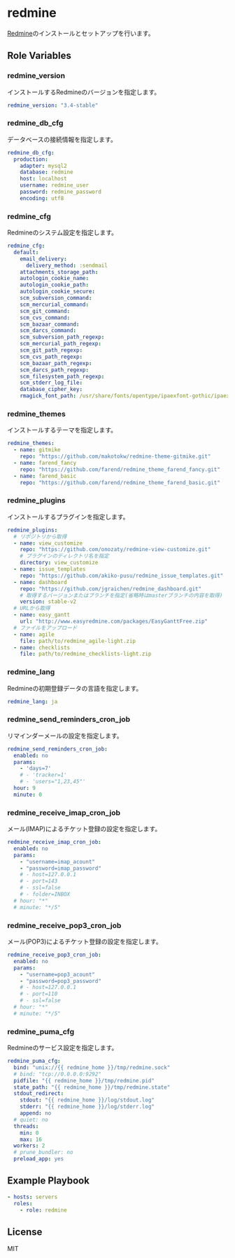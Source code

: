 redmine
=========

[Redmine](http://www.redmine.org/)のインストールとセットアップを行います。

Role Variables
--------------

### redmine_version

インストールするRedmineのバージョンを指定します。

```yml
redmine_version: "3.4-stable"
```

### redmine_db_cfg

データベースの接続情報を指定します。

```yml
redmine_db_cfg:
  production:
    adapter: mysql2
    database: redmine
    host: localhost
    username: redmine_user
    password: redmine_password
    encoding: utf8
```

### redmine_cfg

Redmineのシステム設定を指定します。

```yml
redmine_cfg:
  default:
    email_delivery:
      delivery_method: :sendmail
    attachments_storage_path:
    autologin_cookie_name:
    autologin_cookie_path:
    autologin_cookie_secure:
    scm_subversion_command:
    scm_mercurial_command:
    scm_git_command:
    scm_cvs_command:
    scm_bazaar_command:
    scm_darcs_command:
    scm_subversion_path_regexp:
    scm_mercurial_path_regexp:
    scm_git_path_regexp:
    scm_cvs_path_regexp:
    scm_bazaar_path_regexp:
    scm_darcs_path_regexp:
    scm_filesystem_path_regexp:
    scm_stderr_log_file:
    database_cipher_key:
    rmagick_font_path: /usr/share/fonts/opentype/ipaexfont-gothic/ipaexg.ttf
```

### redmine_themes

インストールするテーマを指定します。

```yml
redmine_themes:
  - name: gitmike
    repo: "https://github.com/makotokw/redmine-theme-gitmike.git"
  - name: farend_fancy
    repo: "https://github.com/farend/redmine_theme_farend_fancy.git"
  - name: farend_basic
    repo: "https://github.com/farend/redmine_theme_farend_basic.git"
```

### redmine_plugins

インストールするプラグインを指定します。

```yml
redmine_plugins:
  # リポジトリから取得
  - name: view_customize
    repo: "https://github.com/onozaty/redmine-view-customize.git"
    # プラグインのディレクトリ名を指定
    directory: view_customize
  - name: issue_templates
    repo: "https://github.com/akiko-pusu/redmine_issue_templates.git"
  - name: dashboard
    repo: "https://github.com/jgraichen/redmine_dashboard.git"
    # 取得するバージョンまたはブランチを指定(省略時はmasterブランチの内容を取得)
    version: stable-v2
  # URLから取得
  - name: easy_gantt
    url: "http://www.easyredmine.com/packages/EasyGanttFree.zip"
  # ファイルをアップロード
  - name: agile
    file: path/to/redmine_agile-light.zip
  - name: checklists
    file: path/to/redmine_checklists-light.zip
```

### redmine_lang

Redmineの初期登録データの言語を指定します。

```yml
redmine_lang: ja
```

### redmine_send_reminders_cron_job

リマインダーメールの設定を指定します。

```yml
redmine_send_reminders_cron_job:
  enabled: no
  params:
    - 'days=7'
    # - 'tracker=1'
    # - 'users="1,23,45"'
  hour: 9
  minute: 0
```

### redmine_receive_imap_cron_job

メール(IMAP)によるチケット登録の設定を指定します。

```yml
redmine_receive_imap_cron_job:
  enabled: no
  params:
    - "username=imap_acount"
    - "password=imap_password"
    # - host=127.0.0.1
    # - port=143
    # - ssl=false
    # - folder=INBOX
  # hour: "*"
  # minute: "*/5"
```

### redmine_receive_pop3_cron_job

メール(POP3)によるチケット登録の設定を指定します。

```yml
redmine_receive_pop3_cron_job:
  enabled: no
  params:
    - "username=pop3_acount"
    - "password=pop3_password"
    # - host=127.0.0.1
    # - port=110
    # - ssl=false
  # hour: "*"
  # minute: "*/5"
```

### redmine_puma_cfg

Redmineのサービス設定を指定します。

```yml
redmine_puma_cfg:
  bind: "unix://{{ redmine_home }}/tmp/redmine.sock"
  # bind: "tcp://0.0.0.0:9292"
  pidfile: "{{ redmine_home }}/tmp/redmine.pid"
  state_path: "{{ redmine_home }}/tmp/redmine.state"
  stdout_redirect:
    stdout: "{{ redmine_home }}/log/stdout.log"
    stderr: "{{ redmine_home }}/log/stderr.log"
    append: no
  # quiet: no
  threads:
    min: 0
    max: 16
  workers: 2
  # prune_bundler: no
  preload_app: yes
```

Example Playbook
----------------

```yml
- hosts: servers
  roles:
    - role: redmine
```

License
-------

MIT
